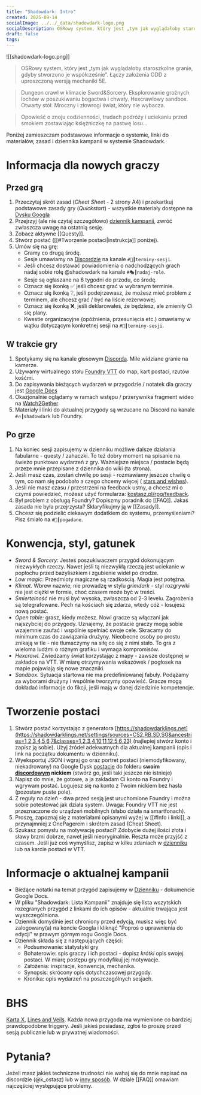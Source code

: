 ```yaml
---
title: "Shadowdark: Intro"
created: 2025-09-14
socialImage: ../../_data/shadowdark-logo.png
socialDescription: OSRowy system, który jest „tym jak wyglądałoby staroszkolne granie, gdybystworzono je współcześnie”. Łączy założenia ODD z uproszczoną wersją mechaniki 5E.
draft: false
tags:
---
```

 
![[shadowdark-logo.png]]

>OSRowy system, który jest „tym jak wyglądałoby staroszkolne granie, gdyby
stworzono je współcześnie”. Łączy założenia ODD z uproszczoną wersją mechaniki 5E.

>Dungeon crawl w klimacie Sword&Sorcery. Eksplorowanie groźnych lochów w poszukiwaniu bogactwa i chwały. Hexcrawlowy sandbox. Otwarty stół. Mroczny i złowrogi świat, który nie wybacza.

<!--more-->

>Opowieść o znoju codzienności, trudach podróży i uciekaniu przed smokiem zostawiając księżniczkę na pastwę losu\...


Poniżej zamieszczam podstawowe informacje o systemie, linki do materiałów, zasad i dziennika kampanii w systemie Shadowdark.

# Informacja dla nowych graczy

## Przed grą
1. Przeczytaj skrót zasad (*Cheat Shee*t - 2 strony A4) i przekartkuj podstawowe zasady gry (*Quickstart*) - wszystkie materiały dostępne na [Dysku Googla](https://drive.google.com/drive/folders/19nuvyYAhCpQs8IsSgbdFHkMfyEehNpv2?usp=drive_link)
2. Przejrzyj (ale nie czytaj szczegółowo) [dziennik kampanii](https://docs.google.com/document/d/1oLwVdmQbuJhpigNxDqmOfIhD31zKhTzo9GPCzr_C-h4/edit?usp=sharing),  zwróć zwłaszcza uwagę  na ostatnią sesję.
3. Zobacz aktywne [[Questy]].
4. Stwórz postać ([[#Tworzenie postaci|instrukcja]] poniżej).
5. Umów się na grę:
	* Gramy co drugą środę. 
	* Sesje umawiamy na [Discordzie](https://discord.com/invite/5g9BE9swUR) na kanale  `#📅┃terminy-sesji`. 
	* Jeśli chcesz dostawać powiadomienia o nadchodzących grach nadaj sobie rolę @shadowdark na kanale `#🎭┃nadaj-role`.
	* Sesje są ogłaszane na 6 tygodni do przodu, co środę. 
	* Oznacz się ikonką ✅ jeśli chcesz grać w wybranym terminie.
	* Oznacz się ikonką ❔, jeśli podejrzewasz, że możesz mieć problem z terminem, ale chcesz grać / być na liście rezerwowej.
	* Oznacz się  ikonką ❌, jeśli deklarowałeś, że będziesz, ale zmieniły Ci się plany.
	* Kwestie organizacyjne (opóźnienia, przesunięcia etc.) omawiamy w wątku dotyczącym konkretnej sesji na `#📅┃terminy-sesji`.

## W trakcie gry
1. Spotykamy się na kanale głosowym [Discorda](https://discord.com/invite/5g9BE9swUR). Mile widziane granie na kamerze.
2. Używamy wirtualnego stołu [Foundry VTT](https://vtt.kostasz.pl/) do map, kart postaci, rzutów kośćmi.
3. Do zapisywania bieżących wydarzeń w przygodzie / notatek dla graczy jest [Google Docs](https://docs.google.com/document/d/1oLwVdmQbuJhpigNxDqmOfIhD31zKhTzo9GPCzr_C-h4/edit?tab=t.0#heading=h.n53wzr4wioay) 
4. Okazjonalnie oglądamy w ramach wstępu / przerywnika fragment wideo na [Watch2Gether](https://w2g.tv/?r=dmofrlocu9eezq5eh9)
5. Materiały i linki do aktualnej przygody są wrzucane na Discord na kanale `#🔥┃shadowdark` lub Foundry.

## Po grze
1. Na koniec sesji zapisujemy w dzienniku możliwe dalsze działania fabularne - questy / zahaczki. To też dobry moment na spisanie na świeżo punktowo wydarzeń z gry. Ważniejsze  miejsca / postacie będą przeze mnie przepisane z dziennika do wiki (ta strona).
2. Jeśli masz czas, zostań chwilę po sesji - rozmawiamy jeszcze chwilę o tym, co nam się podobało a czego chcemy więcej ( [stars and wishes](https://www.gauntlet-rpg.com/blog/stars-and-wishes)).
3. Jeśli nie masz czasu / przestrzeni na feedback ustny, a chcesz mi o czymś powiedzieć, możesz użyć formularza: [kostasz.pl/rpg/feedback](https://docs.google.com/forms/d/1npMDj4rREGnCoK-GfPrUtJ1hevretPYDtsaotR5KN3M/edit).
4. Był problem z obsługą Foundry? Dopiszmy poradnik do [[FAQ]]. Jakaś zasada nie była przejrzysta? Sklaryfikujmy ją w [[Zasady]]. 
5. Chcesz się podzielić ciekawym dodatkiem do systemu, przemyśleniami? Pisz śmiało na `#💬┃pogadane`.



# Konwencja,  styl,  gatunek
* _Sword & Sorcery:_ Jesteś poszukiwaczem przygód dokonującym niezwykłych rzeczy. Nawet jeśli tą niezwykłą rzeczą jest uciekanie w popłochu przed bazyliszkiem i zgubienie wideł po drodze. 
* _Low magic_: Przedmioty magiczne są rzadkością. Magia jest potężna.
* _Klimat._ Wbrew nazwie, nie prowadzę w stylu _grimdark_ - styl rozgrywki nie jest ciężki w formie, choć czasem może być w treści. 
* _Śmiertelność_ nie musi być wysoka, zwłaszcza od 2-3 levelu. Zagrożenia są telegrafowane. Pech na kościach się zdarza, wtedy cóż - losujesz nową postać. 
* _Open table:_ grasz, kiedy możesz. Nowi gracze są włączani jak najszybciej do przygody. Uznajemy, że postacie graczy mogą sobie wzajemnie zaufać i wspólnie spełniać swoje cele. Skracamy do minimum czas do zawiązania drużyny. Nieobecne osoby po prostu znikają w tle - nie tłumaczymy na siłę co się z nimi stało. To gra z wieloma ludźmi o różnym grafiku i wymaga kompromisów. 
* _Hexcrawl._ Zwiedzamy świat korzystając z mapy - zawsze dostępnej w zakładce na VTT. W miarę otrzymywania wskazówek / pogłosek na mapie pojawiają się nowe znaczniki. 
* _Sandbox._ Sytuacja startowa nie ma predefiniowanej fabuły. Podążamy za wyborami drużyny i wspólnie tworzymy opowieść. Gracze mogą dokładać informacje do fikcji, jeśli mają w danej dziedzinie kompetencje. 




# Tworzenie postaci
1. Stwórz postać korzystając z generatora [https://shadowdarklings.net](https://shadowdarklings.net/settings/sources=CS2,RB,SD,SG&ancestries=1,2,3,4,5,6,7&classes=1,2,3,4,10,11,12,5,6,23) (najlepiej stwórz konto i zapisz ją sobie). Użyj źródeł adekwatnych dla aktualnej kampanii (opis i link na początku dokumentu w dzienniku).
2. Wyeksportuj JSON i wgraj go oraz portret postaci (niemodyfikowany, niekadrowany) na Google Dysk [postacie](https://drive.google.com/open?id=19phpQgXseR2B-X9PmvdjfeCb8TjXAkgl) do folderu  **swoim <ins>discordowym</ins> nickiem** (stwórz go, jeśli taki jeszcze nie istnieje)
3. Napisz do mnie, że gotowe, a ja zakładam Ci konto na Foundry i wgrywam postać. Logujesz się na konto z Twoim nickiem bez hasła (pozostaw puste pole).
4. Z reguły na dzień - dwa przed sesją jest uruchomione Foundry i można sobie potestować jak działa system. Uwaga: Foundry VTT nie jest przeznaczone do urządzeń mobilnych (słabo działa na smartfonach).
5. Proszę, zapoznaj się z materiałami opisanymi wyżej w [[#Info i linki]], a przynajmniej z OnePagerem i skrótem zasad (Cheat Sheet).
6. Szukasz pomysłu na motywację postaci? Zdobycie dużej ilości złota i sławy brzmi dobrze, nawet jeśli nieoryginalnie. Reszta może przyjść z czasem. Jeśli już coś wymyślisz, zapisz w kilku zdaniach w [dzienniku](#info-i-linki) lub na karcie postaci w VTT.

# Informacje o aktualnej kampanii
* Bieżące notatki na temat przygód zapisujemy w [Dzienniku](https://docs.google.com/document/d/1oLwVdmQbuJhpigNxDqmOfIhD31zKhTzo9GPCzr_C-h4/edit?tab=t.0#heading=h.n53wzr4wioay)  - dokumencie Google Docs. 
* W pliku "Shadowdark: Lista Kampanii" znajduje się lista wszytskich rozegranych przygód z linkami do ich opisów - aktualnie trwająca jest wyszczególniona. 
* Dziennik domyślnie jest chroniony przed edycją, musisz więc być zalogowany(a) na koncie Googla i kliknąć "Poproś o uprawnienia do edycji" w prawym górnym rogu Google Docs.
* Dziennik składa się z następujących części:
	- Podsumowanie: statystyki gry
	- Bohaterowie: spis graczy i ich postaci - dopisz _krótki_ opis swojej postaci. W miarę postępu gry modyfikuj jej motywacje. 
	- Założenia: inspiracje, konwencja, mechanika.
	- Synopsis: skrócony opis dotychczasowej przygody.
	- Kronika: opis wydarzeń na poszczególnych sesjach.

# BHS
[Karta X](https://docs.google.com/document/d/1SB0jsx34bWHZWbnNIVVuMjhDkrdFGo1_hSC2BWPlI3A/edit?tab=t.0), [Lines and Veils](https://rpg.stackexchange.com/questions/30906/what-do-the-terms-lines-and-veils-mean). Każda nowa przygoda ma wymienione co bardziej prawdopodobne triggery. Jeśli jakieś posiadasz, zgłoś to proszę przed sesją publicznie lub w prywatnej wiadomości. 

# Pytania?
Jeżeli masz jakieś techniczne trudności nie wahaj się do mnie napisać na discordzie (@k_ostasz) lub w [inny sposób](https://www.kostasz.pl/kontakt/).
W dziale [[FAQ]] omawiam najczęściej występujące problemy. 

